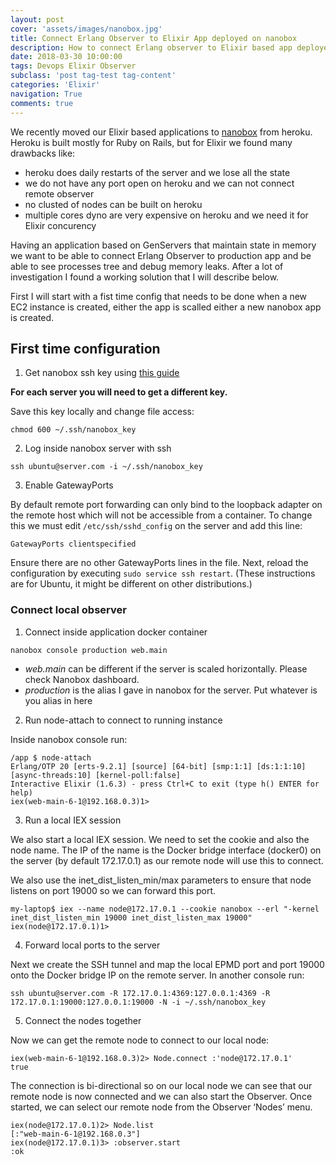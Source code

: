 ```yaml
---
layout: post
cover: 'assets/images/nanobox.jpg'
title: Connect Erlang Observer to Elixir App deployed on nanobox
description: How to connect Erlang observer to Elixir based app deployed on nanobox.
date: 2018-03-30 10:00:00
tags: Devops Elixir Observer
subclass: 'post tag-test tag-content'
categories: 'Elixir'
navigation: True
comments: true
---
```


We recently moved our Elixir based applications to [nanobox](https://nanobox.io/) from heroku. Heroku is built mostly for Ruby on Rails, but for Elixir we found many drawbacks like:

- heroku does daily restarts of the server and we lose all the state
- we do not have any port open on heroku and we can not connect remote observer
- no clusted of nodes can be built on heroku
- multiple cores dyno are very expensive on heroku and we need it for Elixir concurency

Having an application based on GenServers that maintain state in memory we want to be able to connect Erlang Observer to production app and be able to see processes tree and debug memory leaks. After a lot of investigation I found a working solution that I will describe below.

First I will start with a fist time config that needs to be done when a new EC2 instance is created, either the app is scalled either a new nanobox app is created.

## First time configuration

1. Get nanobox ssh key using [this guide](https://docs.nanobox.io/live-app-management/remote-access/app-ssh-keys/)

**For each server you will need to get a different key.**

Save this key locally and change file access:

```shell
chmod 600 ~/.ssh/nanobox_key
```

2. Log inside nanobox server with ssh

```shell
ssh ubuntu@server.com -i ~/.ssh/nanobox_key
```

3. Enable GatewayPorts

By default remote port forwarding can only bind to the loopback adapter on the remote host which will not be accessible from a container. To change this we must edit `/etc/ssh/sshd_config` on the server and add this line:

```
GatewayPorts clientspecified
```

Ensure there are no other GatewayPorts lines in the file. Next, reload the configuration by executing `sudo service ssh restart`. (These instructions are for Ubuntu, it might be different on other distributions.)

### Connect local observer

1. Connect inside application docker container

```shell
nanobox console production web.main
```

- *web.main* can be different if the server is scaled horizontally. Please check Nanobox dashboard.
- *production* is the alias I gave in nanobox for the server. Put whatever is you alias in here


2. Run node-attach to connect to running instance

Inside nanobox console run:

```shell
/app $ node-attach
Erlang/OTP 20 [erts-9.2.1] [source] [64-bit] [smp:1:1] [ds:1:1:10] [async-threads:10] [kernel-poll:false]
Interactive Elixir (1.6.3) - press Ctrl+C to exit (type h() ENTER for help)
iex(web-main-6-1@192.168.0.3)1>
```

3. Run a local IEX session

We also start a local IEX session. We need to set the cookie and also the node name. The IP of the name is the Docker bridge interface (docker0) on the server (by default 172.17.0.1) as our remote node will use this to connect.

We also use the inet_dist_listen_min/max parameters to ensure that node listens on port 19000 so we can forward this port.

```shell
my-laptop$ iex --name node@172.17.0.1 --cookie nanobox --erl "-kernel inet_dist_listen_min 19000 inet_dist_listen_max 19000"
iex(node@172.17.0.1)1>
```

4. Forward local ports to the server

Next we create the SSH tunnel and map the local EPMD port and port 19000 onto the Docker bridge IP on the remote server. In another console run:

```shell
ssh ubuntu@server.com -R 172.17.0.1:4369:127.0.0.1:4369 -R 172.17.0.1:19000:127.0.0.1:19000 -N -i ~/.ssh/nanobox_key
```

5. Connect the nodes together

Now we can get the remote node to connect to our local node:

```shell
iex(web-main-6-1@192.168.0.3)2> Node.connect :'node@172.17.0.1'
true
```

The connection is bi-directional so on our local node we can see that our remote node is now connected and we can also start the Observer. Once started, we can select our remote node from the Observer ‘Nodes’ menu.

```shell
iex(node@172.17.0.1)2> Node.list
[:"web-main-6-1@192.168.0.3"]
iex(node@172.17.0.1)3> :observer.start
:ok
```
